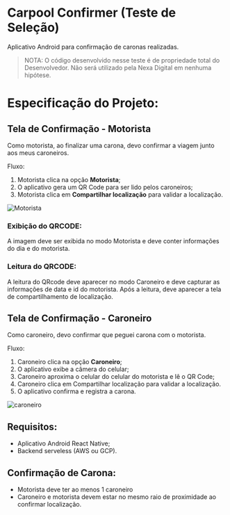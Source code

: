 # Carpool Confirmer (Teste de Seleção)
Aplicativo Android para confirmação de caronas realizadas.

> NOTA: O código desenvolvido nesse teste é de propriedade total do Desenvolvedor.
> Não será utilizado pela Nexa Digital em nenhuma hipótese.

# Especificação do Projeto:

## Tela de Confirmação - Motorista

Como motorista, ao finalizar uma carona, devo confirmar a viagem junto aos meus caroneiros.

Fluxo:
  1. Motorista clica na opção **Motorista**;
  2. O aplicativo gera um QR Code para ser lido pelos caroneiros;
  3. Motorista clica em **Compartilhar localização** para validar a localização.

![Motorista](https://user-images.githubusercontent.com/7469145/57823078-aa5e7080-776c-11e9-96f6-0a99fcf0bd83.png)

### Exibição do QRCODE: 

A imagem deve ser exibida no modo Motorista e deve conter informações do dia e do motorista. 

### Leitura do QRCODE: 

A leitura do QRcode deve aparecer no modo Caroneiro e deve capturar as informações de data e id do motorista. 
Após a leitura, deve aparecer a tela de compartilhamento de localização.

## Tela de Confirmação - Caroneiro

Como caroneiro, devo confirmar que peguei carona com o motorista.

Fluxo:
  1. Caroneiro clica na opção **Caroneiro**;
  2. O aplicativo exibe a câmera do celular;
  3. Caroneiro aproxima o celular do celular do motorista e lê o QR Code;
  4. Caroneiro clica em Compartilhar localização para validar a localização.
  5. O aplicativo confirma e registra a carona.

![caroneiro](https://user-images.githubusercontent.com/7469145/57823680-d7ac1e00-776e-11e9-9978-77a9852d496b.png)


## Requisitos:
  - Aplicativo Android React Native;
  - Backend serveless (AWS ou GCP).

## Confirmação de Carona:
  - Motorista deve ter ao menos 1 caroneiro
  - Caroneiro e motorista devem estar no mesmo raio de proximidade ao confirmar localização.
